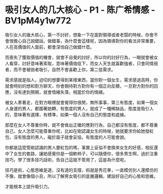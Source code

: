 # 吸引女人的几大核心 - P1 - 陈广希情感 - BV1pM4y1w772

吸引女人的幾大核心，第一不討好，想象一下在面對領導或者老闆的時候，你會不會很擔心自己說錯話，做錯事，為什麼會這樣呢，因為領導對你的看法非常重要，人在高價值的人面前，都會深怕自己做錯什麼。

而喪失了獲取價值的機會，就會不自覺的討好，所以你的討好行為，一眼就會被女人看穿，討好意味著索取，意味著價值低下，而女人天生就喜歡強者，只會同情弱者，而不會被弱者吸引，自然不會喜歡上你，第二低需求。

需求感就是指人，迫切的想要得到某樣東西，當你對一個女生，需求感過高時，你就會時刻的想和對方聊天，你會期待對方對你有一個正向反饋，一旦對方對你的回應，沒有達到預期，就會情緒失落，相當於你的情緒。

被女人牽著走，在對方眼裡就會覺得你很閒，無所事事，第三有態度，如果一個女人身邊的男人，都圍著她轉，有態度的男人，就成了一種稀缺品，態度是吸引人的，意味著有選擇，有標準，如果一個人沒有自己的態度和底線。

那麼在女人不尊重你時，就不會做出正確的應對行為，自己都沒有態度，都不尊重自己，女人怎麼可能尊重你呢，比如在剛認識女生的時候，她就要求你給她發紅包，沒有態度的男人，礙於面子就會妥協，有態度的人可能會說。

你都是這麼管剛認識的男人要紅包的嗎，事實上妥協不會換來女生的好感，相反還中了女生的套路，讓她感覺你是一個軟柿子，可以隨便你，很多男生啊，過於注重技巧，學了很多技巧話術，告自己這就不管用了，這是為什麼呢。

技巧是術，心態思維是道，沒有道的支撐，術就是秀花拳，一直模仿別人還模仿的不像，就會像個小丑，所以了解男女吸引的底層邏輯，建設好自己的心態和思維。

才能根本上提升吸引力。